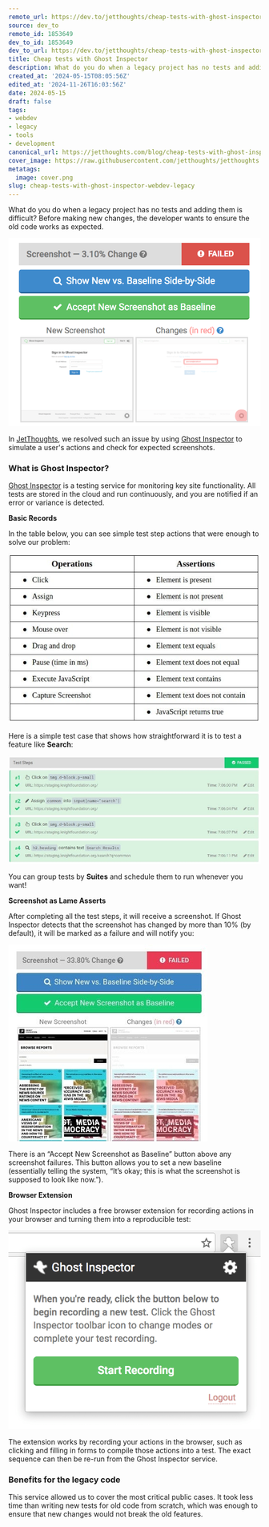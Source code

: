 ```yaml
---
remote_url: https://dev.to/jetthoughts/cheap-tests-with-ghost-inspector-31me
source: dev_to
remote_id: 1853649
dev_to_id: 1853649
dev_to_url: https://dev.to/jetthoughts/cheap-tests-with-ghost-inspector-31me
title: Cheap tests with Ghost Inspector
description: What do you do when a legacy project has no tests and adding them is difficult? Before making new...
created_at: '2024-05-15T08:05:56Z'
edited_at: '2024-11-26T16:03:56Z'
date: 2024-05-15
draft: false
tags:
- webdev
- legacy
- tools
- development
canonical_url: https://jetthoughts.com/blog/cheap-tests-with-ghost-inspector-webdev-legacy/
cover_image: https://raw.githubusercontent.com/jetthoughts/jetthoughts.github.io/master/content/blog/cheap-tests-with-ghost-inspector-webdev-legacy/cover.png
metatags:
  image: cover.png
slug: cheap-tests-with-ghost-inspector-webdev-legacy
---
```

What do you do when a legacy project has no tests and adding them is difficult? Before making new changes, the developer wants to ensure the old code works as expected.

![](file_0.png)

In [JetThoughts](https://www.jetthoughts.com/), we resolved such an issue by using [Ghost Inspector](https://ghostinspector.com/) to simulate a user's actions and check for expected screenshots.

### What is Ghost Inspector?

[Ghost Inspector](https://ghostinspector.com/) is a testing service for monitoring key site functionality. All tests are stored in the cloud and run continuously, and you are notified if an error or variance is detected.

**Basic Records**

In the table below, you can see simple test step actions that were enough to solve our problem:

![](file_1.jpeg)

Here is a simple test case that shows how straightforward it is to test a feature like **Search**:

![](file_2.jpeg)

You can group tests by **Suites** and schedule them to run whenever you want!

**Screenshot as Lame Asserts**

After completing all the test steps, it will receive a screenshot. If Ghost Inspector detects that the screenshot has changed by more than 10% (by default), it will be marked as a failure and will notify you:

![](file_3.jpeg)

There is an “Accept New Screenshot as Baseline” button above any screenshot failures. This button allows you to set a new baseline (essentially telling the system, “It’s okay; this is what the screenshot is supposed to look like now.”).

**Browser Extension**

Ghost Inspector includes a free browser extension for recording actions in your browser and turning them into a reproducible test:

![](file_4.jpeg)

The extension works by recording your actions in the browser, such as clicking and filling in forms to compile those actions into a test. The exact sequence can then be re-run from the Ghost Inspector service.

### Benefits for the legacy code

This service allowed us to cover the most critical public cases. It took less time than writing new tests for old code from scratch, which was enough to ensure that new changes would not break the old features.
